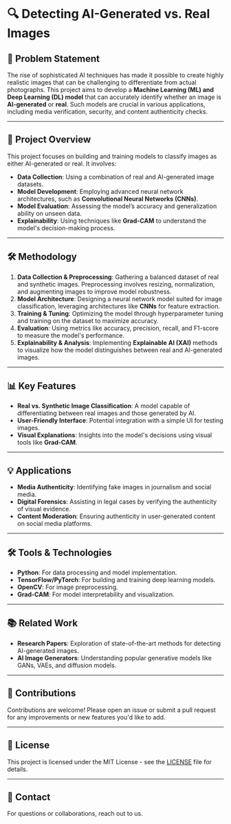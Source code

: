 # 🔍 Detecting AI-Generated vs. Real Images

## 📜 Problem Statement

The rise of sophisticated AI techniques has made it possible to create highly realistic images that can be challenging to differentiate from actual photographs. This project aims to develop a **Machine Learning (ML) and Deep Learning (DL) model** that can accurately identify whether an image is **AI-generated** or **real**. Such models are crucial in various applications, including media verification, security, and content authenticity checks.

---

## 🚀 Project Overview

This project focuses on building and training models to classify images as either AI-generated or real. It involves:
- **Data Collection**: Using a combination of real and AI-generated image datasets.
- **Model Development**: Employing advanced neural network architectures, such as **Convolutional Neural Networks (CNNs)**.
- **Model Evaluation**: Assessing the model’s accuracy and generalization ability on unseen data.
- **Explainability**: Using techniques like **Grad-CAM** to understand the model's decision-making process.

---

## 🛠️ Methodology

1. **Data Collection & Preprocessing**: Gathering a balanced dataset of real and synthetic images. Preprocessing involves resizing, normalization, and augmenting images to improve model robustness.
2. **Model Architecture**: Designing a neural network model suited for image classification, leveraging architectures like **CNNs** for feature extraction.
3. **Training & Tuning**: Optimizing the model through hyperparameter tuning and training on the dataset to maximize accuracy.
4. **Evaluation**: Using metrics like accuracy, precision, recall, and F1-score to measure the model's performance.
5. **Explainability & Analysis**: Implementing **Explainable AI (XAI)** methods to visualize how the model distinguishes between real and AI-generated images.

---

## 📊 Key Features

- **Real vs. Synthetic Image Classification**: A model capable of differentiating between real images and those generated by AI.
- **User-Friendly Interface**: Potential integration with a simple UI for testing images.
- **Visual Explanations**: Insights into the model's decisions using visual tools like **Grad-CAM**.

---

## 💡 Applications

- **Media Authenticity**: Identifying fake images in journalism and social media.
- **Digital Forensics**: Assisting in legal cases by verifying the authenticity of visual evidence.
- **Content Moderation**: Ensuring authenticity in user-generated content on social media platforms.

---

## 🛠️ Tools & Technologies

- **Python**: For data processing and model implementation.
- **TensorFlow/PyTorch**: For building and training deep learning models.
- **OpenCV**: For image preprocessing.
- **Grad-CAM**: For model interpretability and visualization.

---

## 📚 Related Work

- **Research Papers**: Exploration of state-of-the-art methods for detecting AI-generated images.
- **AI Image Generators**: Understanding popular generative models like GANs, VAEs, and diffusion models.

---

## 🤝 Contributions

Contributions are welcome! Please open an issue or submit a pull request for any improvements or new features you'd like to add.

---

## 📝 License

This project is licensed under the MIT License - see the [LICENSE](LICENSE) file for details.

---

## 📧 Contact

For questions or collaborations, reach out to us.

